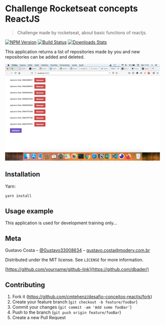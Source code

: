 # Challenge Rocketseat concepts ReactJS
> Challenge made by rocketseat, about basic functions of reactjs.

[![NPM Version][npm-image]][npm-url]
[![Build Status][travis-image]][travis-url]
[![Downloads Stats][npm-downloads]][npm-url]

This application returns a list of repositories made by you and new repositories can be added and deleted.

![](screen.png)

## Installation

Yarn:

```sh
yarn install
```

## Usage example

This application is used for development training only... 

<!-- _For more examples and usage, please refer to the [Wiki][wiki]._ --> 

<!-- ## Development setup -->

<!-- Describe how to install all development dependencies and how to run an automated test-suite of some kind. Potentially do this for multiple platforms. -->

<!-- ```sh -->
<!-- make install -->
<!-- npm test -->
<!-- ``` -->

<!-- ## Release History

* 0.2.1
    * CHANGE: Update docs (module code remains unchanged)
* 0.2.0
    * CHANGE: Remove `setDefaultXYZ()`
    * ADD: Add `init()`
* 0.1.1
    * FIX: Crash when calling `baz()` (Thanks @GenerousContributorName!)
* 0.1.0
    * The first proper release
    * CHANGE: Rename `foo()` to `bar()`
* 0.0.1
    * Work in progress -->

## Meta

Gustavo Costa – [@Gustavo33008634](https://twitter.com/dbader_org) – gustavo.costa@modery.com.br

Distributed under the MIT license. See ``LICENSE`` for more information.

[https://github.com/yourname/github-link](https://github.com/dbader/)

## Contributing

1. Fork it (<https://github.com/cmtehenz/desafio-conceitos-reactjs/fork>)
2. Create your feature branch (`git checkout -b feature/fooBar`)
3. Commit your changes (`git commit -am 'Add some fooBar'`)
4. Push to the branch (`git push origin feature/fooBar`)
5. Create a new Pull Request

<!-- Markdown link & img dfn's -->
[npm-image]: https://img.shields.io/npm/v/datadog-metrics.svg?style=flat-square
[npm-url]: https://npmjs.org/package/datadog-metrics
[npm-downloads]: https://img.shields.io/npm/dm/datadog-metrics.svg?style=flat-square
[travis-image]: https://img.shields.io/travis/dbader/node-datadog-metrics/master.svg?style=flat-square
[travis-url]: https://travis-ci.org/dbader/node-datadog-metrics
[wiki]: https://github.com/yourname/yourproject/wiki
